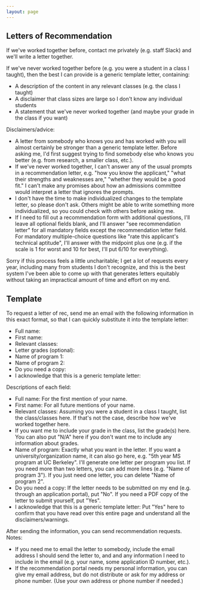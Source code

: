 ```yaml
---
layout: page
---
```


## Letters of Recommendation

If we've worked together before, contact me privately (e.g. staff Slack) and we'll write a letter together.

If we've never worked together before (e.g. you were a student in a class I taught), then the best I can provide is a generic template letter, containing:
- A description of the content in any relevant classes (e.g. the class I taught)
- A disclaimer that class sizes are large so I don't know any individual students
- A statement that we've never worked together (and maybe your grade in the class if you want)

Disclaimers/advice:
- A letter from somebody who knows you and has worked with you will almost certainly be stronger than a generic template letter. Before asking me, I'd first suggest trying to find somebody else who knows you better (e.g. from research, a smaller class, etc.).
- If we've never worked together, I can't answer any of the usual prompts in a recommendation letter, e.g. "how you know the applicant," "what their strengths and weaknesses are," "whether they would be a good fit." I can't make any promises about how an admissions committee would interpret a letter that ignores the prompts.
- I don't have the time to make individualized changes to the template letter, so please don't ask. Others might be able to write something more individualized, so you could check with others before asking me.
- If I need to fill out a recommendation form with additional questions, I'll leave all optional fields blank, and I'll answer "see recommendation letter" for all mandatory fields except the recommendation letter field. For mandatory multiple-choice questions like "rate this applicant's technical aptitude", I'll answer with the midpoint plus one (e.g. if the scale is 1 for worst and 10 for best, I'll put 6/10 for everything).

Sorry if this process feels a little uncharitable; I get a lot of requests every year, including many from students I don't recognize, and this is the best system I've been able to come up with that generates letters equitably without taking an impractical amount of time and effort on my end.

## Template

To request a letter of rec, send me an email with the following information in this exact format, so that I can quickly substitute it into the template letter:
- Full name: 
- First name: 
- Relevant classes: 
- Letter grades (optional): 
- Name of program 1: 
- Name of program 2: 
- Do you need a copy: 
- I acknowledge that this is a generic template letter: 

Descriptions of each field:
- Full name: For the first mention of your name.
- First name: For all future mentions of your name.
- Relevant classes: Assuming you were a student in a class I taught, list the class/classes here. If that's not the case, describe how we've worked together here.
- If you want me to include your grade in the class, list the grade(s) here. You can also put "N/A" here if you don't want me to include any information about grades.
- Name of program: Exactly what you want in the letter. If you want a university/organization name, it can also go here, e.g. "5th year MS program at UC Berkeley". I'll generate one letter per program you list. If you need more than two letters, you can add more lines (e.g. "Name of program 3"). If you just need one letter, you can delete "Name of program 2".
- Do you need a copy: If the letter needs to be submitted on my end (e.g. through an application portal), put "No". If you need a PDF copy of the letter to submit yourself, put "Yes".
- I acknowledge that this is a generic template letter: Put "Yes" here to confirm that you have read over this entire page and understand all the disclaimers/warnings.

After sending the information, you can send recommendation requests. Notes:
- If you need me to email the letter to somebody, include the email address I should send the letter to, and and any information I need to include in the email (e.g. your name, some application ID number, etc.).
- If the recommendation portal needs my personal information, you can give my email address, but do not distribute or ask for my address or phone number. (Use your own address or phone number if needed.)